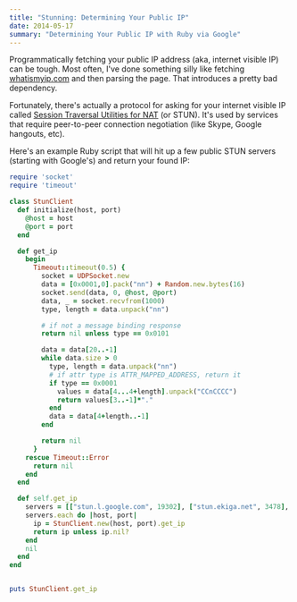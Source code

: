 ```yaml
---
title: "Stunning: Determining Your Public IP"
date: 2014-05-17
summary: "Determining Your Public IP with Ruby via Google"
---
```

Programmatically fetching your public IP address (aka, internet visible IP) can be tough.  Most often, I've done something silly like fetching [whatismyip.com](http://whatismyip.com) and then parsing the page.  That introduces a pretty bad dependency.

Fortunately, there's actually a protocol for asking for your internet visible IP called [Session Traversal Utilities for NAT](https://en.wikipedia.org/wiki/STUN) (or STUN).  It's used by services that require peer-to-peer connection negotiation (like Skype, Google hangouts, etc).

Here's an example Ruby script that will hit up a few public STUN servers (starting with Google's) and return your found IP:

```ruby
require 'socket'
require 'timeout'

class StunClient
  def initialize(host, port)
    @host = host
    @port = port
  end

  def get_ip
    begin
      Timeout::timeout(0.5) {
        socket = UDPSocket.new
        data = [0x0001,0].pack("nn") + Random.new.bytes(16)
        socket.send(data, 0, @host, @port)
        data, _ = socket.recvfrom(1000)
        type, length = data.unpack("nn")

        # if not a message binding response
        return nil unless type == 0x0101

        data = data[20..-1]
        while data.size > 0
          type, length = data.unpack("nn")
          # if attr type is ATTR_MAPPED_ADDRESS, return it
          if type == 0x0001
            values = data[4...4+length].unpack("CCnCCCC")
            return values[3..-1]*"."
          end
          data = data[4+length..-1]
        end

        return nil
      }
    rescue Timeout::Error
      return nil
    end
  end

  def self.get_ip
    servers = [["stun.l.google.com", 19302], ["stun.ekiga.net", 3478], ["stunserver.org", 3478]]
    servers.each do |host, port|
      ip = StunClient.new(host, port).get_ip
      return ip unless ip.nil?
    end
    nil
  end
end


puts StunClient.get_ip
```